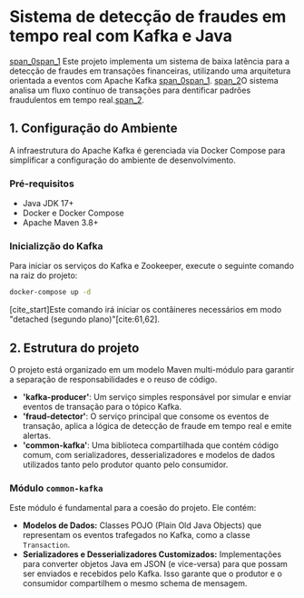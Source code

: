 # Sistema de detecção de fraudes em tempo real com Kafka e Java

  [span_0](start_span)[span_1](start_span) Este projeto implementa um sistema de baixa latência para a detecção de fraudes em transações financeiras, utilizando uma arquitetura orientada a eventos com Apache Kafka [span_0](end_span)[span_1](end_span). [span_2](start_span)O sistema analisa um fluxo contínuo de transações para dentificar padrões fraudulentos em tempo real.[span_2](end_span).

## 1. Configuração do Ambiente

A infraestrutura do Apache Kafka é gerenciada via Docker Compose para simplificar a configuração do ambiente de desenvolvimento.

### Pré-requisitos
- Java JDK 17+
- Docker e Docker Compose
- Apache Maven 3.8+

### Inicializção do Kafka
Para iniciar os serviços do Kafka e Zookeeper, execute o seguinte comando na raiz do projeto:

```bash
docker-compose up -d
```

[cite_start]Este comando irá iniciar os contâineres necessários em modo "detached (segundo plano)"[cite:61,62].

## 2. Estrutura do projeto

O projeto está organizado em um modelo Maven multi-módulo para garantir a separação de responsabilidades e o reuso de código.

- **'kafka-producer'**: Um serviço simples responsável por simular e enviar eventos de transação para o tópico Kafka.
- **'fraud-detector'**: O serviço principal que consome os eventos de transação, aplica a lógica de detecção de fraude em tempo real e emite alertas.
- **'common-kafka'**: Uma biblioteca compartilhada que contém código comum, com serializadores, desserializadores e modelos de dados utilizados tanto pelo produtor quanto pelo consumidor.

### Módulo `common-kafka`

Este módulo é fundamental para a coesão do projeto. Ele contém:

-   **Modelos de Dados:** Classes POJO (Plain Old Java Objects) que representam os eventos trafegados no Kafka, como a classe `Transaction`.
-   **Serializadores e Desserializadores Customizados:** Implementações para converter objetos Java em JSON (e vice-versa) para que possam ser enviados e recebidos pelo Kafka. Isso garante que o produtor e o consumidor compartilhem o mesmo schema de mensagem.
